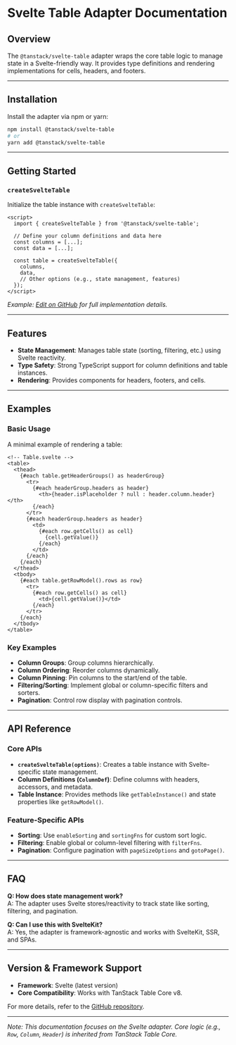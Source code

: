 

# Svelte Table Adapter Documentation  

## Overview  
The `@tanstack/svelte-table` adapter wraps the core table logic to manage state in a Svelte-friendly way. It provides type definitions and rendering implementations for cells, headers, and footers.  

---

## Installation  
Install the adapter via npm or yarn:  
```bash  
npm install @tanstack/svelte-table  
# or  
yarn add @tanstack/svelte-table  
```  

---

## Getting Started  
### `createSvelteTable`  
Initialize the table instance with `createSvelteTable`:  

```svelte  
<script>  
  import { createSvelteTable } from '@tanstack/svelte-table';  

  // Define your column definitions and data here  
  const columns = [...];  
  const data = [...];  

  const table = createSvelteTable({  
    columns,  
    data,  
    // Other options (e.g., state management, features)  
  });  
</script>  
```  

*Example: [Edit on GitHub](https://github.com/tanstack/svelte-table) for full implementation details.*  

---

## Features  
- **State Management**: Manages table state (sorting, filtering, etc.) using Svelte reactivity.  
- **Type Safety**: Strong TypeScript support for column definitions and table instances.  
- **Rendering**: Provides components for headers, footers, and cells.  

---

## Examples  
### Basic Usage  
A minimal example of rendering a table:  
```svelte  
<!-- Table.svelte -->  
<table>  
  <thead>  
    {#each table.getHeaderGroups() as headerGroup}  
      <tr>  
        {#each headerGroup.headers as header}  
          <th>{header.isPlaceholder ? null : header.column.header}</th>  
        {/each}  
      </tr>  
      {#each headerGroup.headers as header}  
        <td>  
          {#each row.getCells() as cell}  
            {cell.getValue()}  
          {/each}  
        </td>  
      {/each}  
    {/each}  
  </thead>  
  <tbody>  
    {#each table.getRowModel().rows as row}  
      <tr>  
        {#each row.getCells() as cell}  
          <td>{cell.getValue()}</td>  
        {/each}  
      </tr>  
    {/each}  
  </tbody>  
</table>  
```  

### Key Examples  
- **Column Groups**: Group columns hierarchically.  
- **Column Ordering**: Reorder columns dynamically.  
- **Column Pinning**: Pin columns to the start/end of the table.  
- **Filtering/Sorting**: Implement global or column-specific filters and sorters.  
- **Pagination**: Control row display with pagination controls.  

---

## API Reference  
### Core APIs  
- **`createSvelteTable(options)`**: Creates a table instance with Svelte-specific state management.  
- **Column Definitions (`ColumnDef`)**: Define columns with headers, accessors, and metadata.  
- **Table Instance**: Provides methods like `getTableInstance()` and state properties like `getRowModel()`.  

### Feature-Specific APIs  
- **Sorting**: Use `enableSorting` and `sortingFns` for custom sort logic.  
- **Filtering**: Enable global or column-level filtering with `filterFns`.  
- **Pagination**: Configure pagination with `pageSizeOptions` and `gotoPage()`.  

---

## FAQ  
**Q: How does state management work?**  
A: The adapter uses Svelte stores/reactivity to track state like sorting, filtering, and pagination.  

**Q: Can I use this with SvelteKit?**  
A: Yes, the adapter is framework-agnostic and works with SvelteKit, SSR, and SPAs.  

---

## Version & Framework Support  
- **Framework**: Svelte (latest version)  
- **Core Compatibility**: Works with TanStack Table Core v8.  

For more details, refer to the [GitHub repository](https://github.com/tanstack/svelte-table).  

---  
*Note: This documentation focuses on the Svelte adapter. Core logic (e.g., `Row`, `Column`, `Header`) is inherited from TanStack Table Core.*